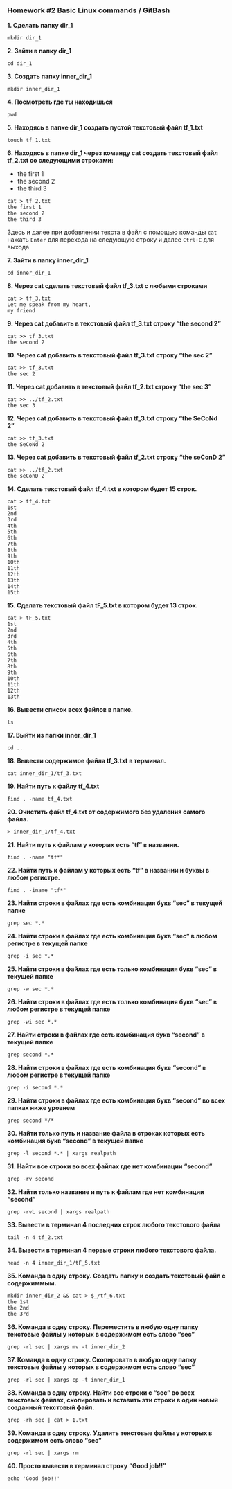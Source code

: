 ### Homework #2 Basic Linux commands / GitBash

**1. Сделать папку dir_1**
```
mkdir dir_1
```
**2. Зайти в папку dir_1**
```
cd dir_1
```
**3. Создать папку inner_dir_1**
```
mkdir inner_dir_1
```
**4. Посмотреть где ты находишься**
```
pwd
```
**5. Находясь в папке dir_1 создать пустой текстовый файл tf_1.txt**
```
touch tf_1.txt
```
**6. Находясь в папке dir_1 через команду cat создать текстовый файл tf_2.txt со следующими строками:**
- the first 1
- the second 2
- the third 3
```
cat > tf_2.txt
the first 1
the second 2
the third 3
```
Здесь и далее при добавлении текста в файл с помощью команды `cat` нажать `Enter` для перехода на следующую строку и далее `Ctrl+C` для выхода

**7. Зайти в папку inner_dir_1**
```
cd inner_dir_1
```
**8. Через cat сделать текстовый файл tf_3.txt  c любыми строками**
```
cat > tf_3.txt
Let me speak from my heart,
my friend
```
**9. Через cat добавить в текстовый файл tf_3.txt строку “the second 2”**
```
cat >> tf_3.txt
the second 2
```
**10. Через cat добавить в текстовый файл tf_3.txt строку “the sec 2”**
```
cat >> tf_3.txt
the sec 2
```
**11. Через cat добавить в текстовый файл tf_2.txt строку “the sec 3”**
```
cat >> ../tf_2.txt
the sec 3
```
**12. Через cat добавить в текстовый файл tf_3.txt строку “the SeCoNd 2”**

```
cat >> tf_3.txt
the SeCoNd 2
```
**13. Через cat добавить в текстовый файл tf_2.txt строку “the seConD 2”**
```
cat >> ../tf_2.txt
the seConD 2
```
**14. Сделать текстовый файл tf_4.txt в котором будет 15 строк.**
```
cat > tf_4.txt
1st
2nd
3rd
4th
5th
6th
7th
8th
9th
10th
11th
12th
13th
14th
15th
```
**15. Сделать текстовый файл tF_5.txt в котором будет 13 строк.**
```
cat > tF_5.txt
1st
2nd
3rd
4th
5th
6th
7th
8th
9th
10th
11th
12th
13th
```
**16. Вывести список всех файлов в папке.**
```
ls
```
**17. Выйти из папки inner_dir_1**
```
cd ..
```
**18. Вывести содержимое файла tf_3.txt в терминал.**
```
cat inner_dir_1/tf_3.txt
```
**19. Найти путь к файлу tf_4.txt**
```
find . -name tf_4.txt
```
**20. Очистить файл tf_4.txt от содержимого без удаления самого файла.**
```
> inner_dir_1/tf_4.txt
```
**21. Найти путь к файлам у которых есть  “tf” в названии.**
```
find . -name "tf*"
```
**22. Найти путь к файлам у которых есть  “tf” в названии и буквы в любом регистре.**
```
find . -iname "tf*"
```
**23. Найти строки в файлах где есть комбинация букв “sec” в текущей папке**
```
grep sec *.*
```
**24. Найти строки в файлах где есть комбинация букв “sec” в любом регистре в текущей папке**
```
grep -i sec *.*
```
**25. Найти строки в файлах где есть только комбинация букв “sec” в текущей папке**
```
grep -w sec *.*
```
**26. Найти строки в файлах где есть только комбинация букв “sec” в любом регистре в текущей папке**
```
grep -wi sec *.*
```
**27. Найти строки в файлах где есть комбинация букв “second” в текущей папке**
```
grep second *.*
```
**28. Найти строки в файлах где есть комбинация букв “second” в любом регистре в текущей папке**
```
grep -i second *.*
```
**29. Найти строки в файлах где есть комбинация букв “second” во всех папках ниже уровнем**
```
grep second */*
```
**30. Найти только путь и название файла в строках которых есть комбинация букв “second” в текущей папке**
```
grep -l second *.* | xargs realpath
```
**31. Найти все строки во всех файлах где нет комбинации “second”**
```
grep -rv second
```
**32. Найти только название и путь к файлам где нет комбинации “second”**
```
grep -rvL second | xargs realpath
```
**33. Вывести в терминал 4 последних строк любого текстового файла**
```
tail -n 4 tf_2.txt
```
**34. Вывести в терминал 4 первые строки любого текстового файла.**
```
head -n 4 inner_dir_1/tF_5.txt
```
**35. Команда в одну строку. Создать папку и создать текстовый файл с содержиммым.**
```
mkdir inner_dir_2 && cat > $_/tf_6.txt
the 1st
the 2nd
the 3rd
```
**36. Команда в одну строку. Переместить в любую одну папку текстовые файлы у которых в содержимом eсть слово “sec”**
```
grep -rl sec | xargs mv -t inner_dir_2
```
**37. Команда в одну строку. Скопировать в любую одну папку текстовые файлы у которых в содержимом eсть слово “sec”**
```
grep -rl sec | xargs cp -t inner_dir_1
```
**38. Команда в одну строку. Найти все строки c “sec” во всех текстовых файлах, скопировать и вставить эти строки в один новый созданный текстовый файл.**
```
grep -rh sec | cat > 1.txt
```
**39. Команда в одну строку. Удалить текстовые файлы у которых в содержимом есть слово “sec”**
```
grep -rl sec | xargs rm
```
**40. Просто вывести в терминал строку “Good job!!”**
```
echo 'Good job!!'
```